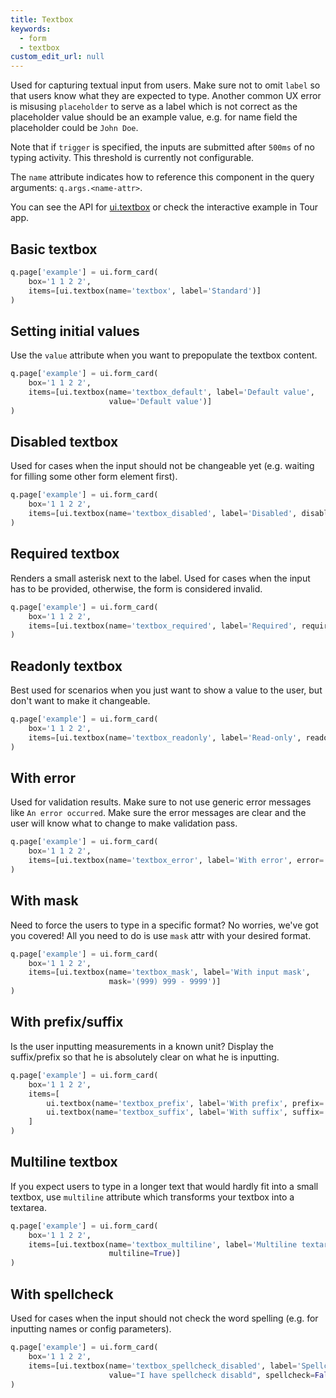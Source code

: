 ```yaml
---
title: Textbox
keywords:
  - form
  - textbox
custom_edit_url: null
---
```


Used for capturing textual input from users. Make sure not to omit `label` so that users
know what they are expected to type. Another common UX error is misusing `placeholder` to serve as
a label which is not correct as the placeholder value should be an example value, e.g. for name field
the placeholder could be `John Doe`.

Note that if `trigger` is specified, the inputs are submitted after `500ms` of no typing activity. This threshold is currently not configurable.

The `name` attribute indicates how to reference this component in the query arguments: `q.args.<name-attr>`.

You can see the API for [ui.textbox](/docs/api/ui#textbox) or check the interactive example in Tour app.

## Basic textbox

```py
q.page['example'] = ui.form_card(
    box='1 1 2 2',
    items=[ui.textbox(name='textbox', label='Standard')]
)
```

## Setting initial values

Use the `value` attribute when you want to prepopulate the textbox content.

```py
q.page['example'] = ui.form_card(
    box='1 1 2 2',
    items=[ui.textbox(name='textbox_default', label='Default value', 
                      value='Default value')]
)
```

## Disabled textbox

Used for cases when the input should not be changeable yet (e.g. waiting for filling some other form element first).

```py
q.page['example'] = ui.form_card(
    box='1 1 2 2',
    items=[ui.textbox(name='textbox_disabled', label='Disabled', disabled=True)]
)
```

## Required textbox

Renders a small asterisk next to the label. Used for cases when the input has to be provided,
otherwise, the form is considered invalid.

```py
q.page['example'] = ui.form_card(
    box='1 1 2 2',
    items=[ui.textbox(name='textbox_required', label='Required', required=True)]
)
```

## Readonly textbox

Best used for scenarios when you just want to show a value to the user, but don't want to make it changeable.

```py
q.page['example'] = ui.form_card(
    box='1 1 2 2',
    items=[ui.textbox(name='textbox_readonly', label='Read-only', readonly=True)]
)
```

## With error

Used for validation results. Make sure to not use generic error messages like `An error occurred`.
Make sure the error messages are clear and the user will know what to change to make validation
pass.

```py
q.page['example'] = ui.form_card(
    box='1 1 2 2',
    items=[ui.textbox(name='textbox_error', label='With error', error='I have an error')]
)
```

## With mask

Need to force the users to type in a specific format? No worries, we've got you covered! All you need
to do is use `mask` attr with your desired format.

```py
q.page['example'] = ui.form_card(
    box='1 1 2 2',
    items=[ui.textbox(name='textbox_mask', label='With input mask', 
                      mask='(999) 999 - 9999')]
)
```

## With prefix/suffix

Is the user inputting measurements in a known unit? Display the suffix/prefix so that he is absolutely
clear on what he is inputting.

```py
q.page['example'] = ui.form_card(
    box='1 1 2 2',
    items=[
        ui.textbox(name='textbox_prefix', label='With prefix', prefix='http://'),
        ui.textbox(name='textbox_suffix', label='With suffix', suffix='cm'),
    ]
)
```

## Multiline textbox

If you expect users to type in a longer text that would hardly fit into a small textbox, use
`multiline` attribute which transforms your textbox into a textarea.

```py
q.page['example'] = ui.form_card(
    box='1 1 2 2',
    items=[ui.textbox(name='textbox_multiline', label='Multiline textarea', 
                      multiline=True)]
)
```

## With spellcheck

Used for cases when the input should not check the word spelling (e.g. for inputting names or config parameters).

```py
q.page['example'] = ui.form_card(
    box='1 1 2 2',
    items=[ui.textbox(name='textbox_spellcheck_disabled', label='Spellcheck disabled', 
                      value="I have spellcheck disabld", spellcheck=False)]
)
```
